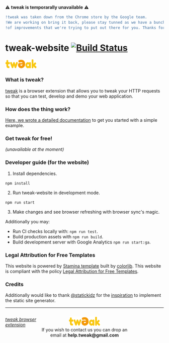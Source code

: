 ⚠️ **tweak is temporarally unavailable** ⚠️
```diff
!tweak was taken down from the Chrome store by the Google team.
!We are working on bring it back, please stay tunned as we have a bunch
!of improvements that we're trying to put out there for you. Thanks for you patience 🙏
```

# tweak-website [![Build Status](https://travis-ci.com/emonacchi/tweak-website.svg?branch=master)](https://travis-ci.com/emonacchi/tweak-website)

<a href="https://tweak-extension.com/" title="tweak browser extension">
  <img width="100" height="30" alt="tweak browser extension" style="border-width:0" src="https://raw.githubusercontent.com/emonacchi/tweak-website/master/src/assets/images/tweak-logo.png"/>
</a>

### What is tweak?

<a href="https://tweak-extension.com#contact-section">tweak</a> is a browser extension that allows you to tweak your HTTP requests so that you can test, develop and demo your web application.

### How does the thing work?

<a href="https://tweak-extension.com/documentation" title="tweak browser extension documentation page">Here, we wrote a detailed documentation</a> to get you started with a simple example.

### Get tweak for free!
*(unavailable at the moment)*
<!-- <a href="" title="tweak browser extension">👉 available on google chrome store</a> -->

### Developer guide (for the website)

1. Install dependencies.

```
npm install
```

2. Run tweak-website in development mode.

```
npm run start
```

3. Make changes and see browser refreshing with browser sync's magic.

Additionally you may:

- Run CI checks locally with: `npm run test`.
- Build production assets with `npm run build`.
- Build development server with Google Analytics `npm run start:ga`.

### Legal Attribution for Free Templates

This website is powered by [Stamina template](https://colorlib.com/wp/template/stamina/) built by [colorlib](https://colorlib.com/wp/). This website is compliant with the policy [Legal Attribution for Free Templates](https://colorlib.com/wp/licence/).

### Credits

Additionally would like to thank [@statickidz](https://github.com/statickidz) for the [inspiration](https://github.com/statickidz/webpack-handlebars-bootstrap) to implement the static site generator.

<hr>

<footer>
<p style="float:left; width: 20%;">
<i><a href="" title="tweak browser extension">tweak browser extension</a></i>
</p>
<p style="float:left; width: 60%; text-align:center;">
<a href="https://tweak-extension.com#contact-section"><img width="100" height="30" title="tweak browser extension" style="border-width:0" src="https://raw.githubusercontent.com/emonacchi/tweak-website/master/src/assets/images/tweak-logo.png"/></a><br />If you wish to contact us you can drop an email at <b>help.tweak@gmail.com</b>
</p>
<!-- <p style="float:left; width: 20%;"> -->
<!-- <a href="" title="tweak browser extension available on chrome store">👉 available on google chrome store</a> -->
<!-- </p> -->
</footer>
